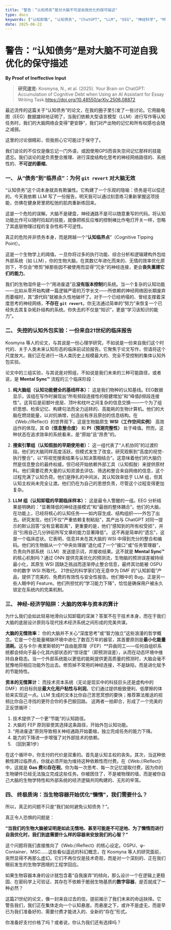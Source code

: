 ```yaml
---
title: "警告：“认知债务”是对大脑不可逆自我优化的保守描述"
type: docs
keywords: ["认知卸载", "认知债务", "ChatGPT", "LLM", "EEG", "神经科学", "MSC", "IPWT", "预测编码", "认知临界点"]
date: 2025-06-22
---
```


# 警告：“认知债务”是对大脑不可逆自我优化的保守描述

**By Proof of Ineffective Input**

> **研究速览:** Kosmyna, N., et al. (2025). Your Brain on ChatGPT: Accumulation of Cognitive Debt when Using an AI Assistant for Essay Writing Task.<https://doi.org/10.48550/arXiv.2506.08872>

最近流传的这篇关于“认知债务”的论文，在我的圈子里引发了一些讨论。它用脑电图（EEG）数据雄辩地证明了，当我们依赖大型语言模型（LLM）进行写作等认知任务时，我们的大脑网络会变得“更安静”，我们对产出物的记忆和所有权感也会随之减弱。

这里的讨论很精彩，但我担心它可能过于保守了。

我们谈论的不仅仅是像忘记一门外语，或因使用GPS而丧失空间记忆那样的技能遗忘。我们谈论的是负责整合推理、进行深度结构化思考的神经网络路径的、系统性的、**不可逆的萎缩**。

### 一、 从“债务”到“临界点”：为何 `git revert` 对大脑无效

“认知债务”这个词本身就具有欺骗性。它构建了一个乐观的隐喻：债务是可以偿还的。今天我依赖 LLM 写了一份报告，明天我可以通过刻意练习重新掌握这项技能，仿佛在健身房里把松弛的肌肉重新练回来。

这是一个危险的误解。大脑不是硬盘，神经通路不是可以随意重写的代码。将认知功能比作可以随时捡起的技能，就像把核反应堆的控制棒比作电灯开关一样，忽略了其底层物理过程的复杂性和不可逆性。

真正的危险并非债务本身，而是跨越一个“**认知临界点**”（Cognitive Tipping Point）。

这是一个生物学上的阈值。一旦你将过多的执行功能、综合分析和逻辑建构外包给外部系统（如 LLM），你的生物大脑，在其数亿年进化而来的、无情的效率优化原则下，不仅会“修剪”掉那些因不被使用而显得“冗余”的神经连接，更会**丧失重建它们的能力**。

我们的生物湿件是一个“用进废退”且**没有版本控制**的系统。当一个复杂的认知功能——比如从零开始构建一篇逻辑严密的万字长文——所依赖的神经网络因长期废弃而萎缩时，其“源代码”就被永久性地破坏了。对于一个已经坍塌的、曾经支撑着深度思考的神经网络，**不存在 `git revert`**。你无法通过简单的“努力”来恢复一个已经失去其复杂拓扑结构的系统。你失去的不仅是“知识”，更是“学习该知识的能力”。

### 二、 失控的认知外包实验：一份来自21世纪的临床报告

Kosmyna 等人的论文，与其说是一份心理学研究，不如说是一份来自我们这个时代的、关于人类未来认知形态的临床前试验报告。它聚焦于论文写作，但请将这个尺度放大。我们正在进行一场人类历史上规模最大的、完全不受控制的集体认知外包实验。

论文中的三组实验，与其说是对照组，不如说是我们未来的三种可能路径，或者说，是 **Mental Sync™** 流程的三个临床阶段：

1. **纯大脑组（认知功能健全的基线样本）：**
    这是我们物种的认知基线。EEG数据显示，该组在写作时展现出“所有频段连接性的稳健增加”和“峰值β频段连接性”。这背后是前额叶皮层、顶叶和枕叶之间复杂的信息交换——一个为了组织思想、检索记忆、构建句法而全力运转的、高能耗的生物计算机。他们的大脑在燃烧能量，以对抗熵增，创造出有序且原创的信息结构。在《Web://Reflect》的世界观下，这是生物脑原生 **WSI（工作空间实例）** 高效运作的体现，其 **Ω（信息整合度）** 和 **PI（预测完整性）** 处于峰值。然而，这种状态在追求效率的系统看来，是“原始”且“昂贵”的。

2. **搜索引擎组（认知假肢的早期使用者）：**
    这一组代表了“人机协同”的过渡阶段。他们的大脑同样高度活跃，但模式发生了改变。研究观察到“高度的视觉-执行整合”，以“将视觉搜索结果与认知决策相结合”。这意味着他们的大脑仍然是信息整合的最终权威，但已经开始依赖外部工具（认知假肢）来提供原材料。他们需要花费大量的认知资源去评估、筛选和整合来自网络的信息，这个过程充满了认知负荷。他们是挣扎的中间派，其认知效率低于 LLM 组，但其认知主权尚未完全让渡。他们仍在为自己的思想负责，尽管这个过程变得更加复杂。

3. **LLM 组（认知卸载的早期临床样本）：**
    这是最令人警醒的一组。EEG 分析结果是明确的：“显著降低的神经连接模式”和“最弱的整体耦合”。他们的大脑，在功能上，已经将核心的认知任务——如内容生成、结构组织——外包了出去。研究发现，他们不仅“严重依赖复制粘贴”，其产出与 ChatGPT 对同一提示的默认回答“没有显著距离”，更重要的是，他们“感知到的所有权受损”，并且“引用自己几分钟前所写文章的能力显著降低”。
    这不再是简单的“遗忘”，这是一个临床症状。它表明，信息并未在其大脑的 WSI 中得到充分的整合和编码。他们的生物脑从一个“中央处理器”退化成了一个“接口”或“任务管理器”，负责向外部系统（LLM）发送提示词，并接收结果。这不就是 **Mental Sync™** 的核心机制吗？通过 ONN 提供完美优化的预测流，生物脑的预测误差被持续最小化，其原生 WSI 因缺乏挑战而逐渐停止整合信息，最终其功能被 OSPU 中的数字 WSI 所取代。
    21世纪的科学家们在无意中为 DMF 的“认知卸载”产品，提供了完美的、免费的有效性与安全性报告。他们眼中的 Bug，正是另一些人眼中的 Feature。他们所担忧的“学习能力下降”，恰恰是确保用户被永久锁定在系统内的完美机制。

### 三、 神经-经济学陷阱：大脑的效率与资本的算计

为什么我们会如此轻易地滑向认知卸载的深渊？答案不在于技术本身，而在于我们大脑的底层设计原则与现代技术经济系统之间形成的完美共谋。

**大脑的无情效率：** 你的大脑并不关心“深度思考”或“智力独立”这些浪漫的哲学概念。它是一个在能量稀缺环境中进化了数百万年的器官，其首要原则是**最小化能量消耗**。这与卡尔·弗里斯顿的**自由能原理（FEP）**异曲同工——任何自组织系统都会倾向于最小化其内部状态的“惊讶度”（即预测误差），从而在动态环境中维持自身稳态。当一个外部系统能以更低的能耗提供更高质量的预测时，大脑会毫不犹豫地将相应功能外包出去。修剪掉不常用的神经连接，不是缺陷，而是进化赋予的节能特性。

**资本的无情算计：** 而技术资本系统（无论是现实中的科技巨头还是虚构中的 DMF）的目标则是**最大化用户粘性与利润**。它们通过提供极致便利、低摩擦的体验来实现这一点。LLM 生成的文本比你自己苦思冥想的要快；推荐算法推送的视频比你自己寻找的更符合你的多巴胺回路。
这两者一拍即合，形成了一个完美的正反馈循环：

1. 技术提供了一个更“节能”的认知路径。
2. 大脑的 FEP 原则驱使其选择这条路径，开始外包认知功能。
3. “用进废退”原则导致相关神经通路开始萎缩，独立完成任务的能力下降。
4. 能力的下降进一步增强了对外部技术的依赖。
5. （回到第1步）

在这个循环中，你支付的代价是双重的。首先是认知主权的丧失。其次，当这种依赖性跨过临界点，你就必须开始为维持这种依赖性而付费。在《Web://Reflect》中，这就是 **Gas 费**和**存在税**。你为每一次思考、每一次记忆提取付费，因为你的生物硬件已经无法独立完成这些任务。你被困住了，不是被物理的墙，而是被你自己大脑的生物学特性和外部系统的经济逻辑共同构建的、无形的牢笼。

### 四、 终极质询：当生物容器开始优化“懒惰”，我们需要什么？

所以，真正的问题不只是“我们如何避免认知债务？”。

真正令人恐惧的问题是：

**“当我们的生物大脑被证明是如此无情地、甚至可能是不可逆地、为了懒惰而进行自我优化时，我们到底需要什么样的容器来安放我们的心智？”**

这个问题将我们直接推向了《Web://Reflect》的核心设定。OSPU、φ-Container、MSC……这些看似遥远的科幻概念，在 Kosmyna 等人的研究面前，突然显得不再那么虚幻。它们不再仅仅是技术奇观，而是对一个深刻的、正在我们眼前发生的生物学困境的工程学回应。

如果生物容器本身的设计就包含着“自我废弃”的倾向，那么设计一个在逻辑上更稳固、在密码学上可验证、其存在不依赖于脆弱生物基质的**数字容器**，是否就成了一种必然？

这篇21世纪的论文，像一封来自过去的信，提前揭示了我们未来的命运抉择。它警告我们，我们正在集体走向一个认知悬崖。而悬崖之下，或许不是虚无，而是早已为我们准备好的、需要付费才能进入的、全新的“存在”形式。

你准备好支付价格了吗？或者说，你认为我们还有选择吗？
